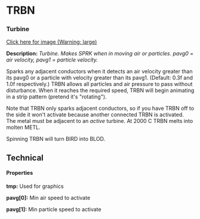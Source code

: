 # TRBN

### Turbine

[Click here for image (Warning: large)](https://i.imgur.com/L27QpB8.gif)

**Description:**  *Turbine. Makes SPRK when in moving air or particles. pavg0 = air velocity, pavg1 = particle velocity.*

Sparks any adjacent conductors when it detects an air velocity greater than its pavg0 or a particle with velocity greater than its pavg1. (Default: 0.3f and 1.0f respectively.) TRBN allows all particles and air pressure to pass without disturbance. When it reaches the required speed, TRBN will begin animating in a strip pattern (pretend it's "rotating").

Note that TRBN only sparks adjacent conductors, so if you have TRBN off to the side it won't activate because another connected TRBN is activated. The metal must be adjacent to an *active* turbine. At 2000 C TRBN melts into molten METL.

Spinning TRBN will turn BIRD into BLOD.


## Technical
#### Properties
**tmp:** Used for graphics

**pavg[0]:** Min air speed to activate

**pavg[1]:** Min particle speed to activate
